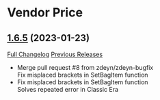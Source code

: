 # Vendor Price

## [1.6.5](https://github.com/ketho-wow/VendorPrice/tree/1.6.5) (2023-01-23)
[Full Changelog](https://github.com/ketho-wow/VendorPrice/compare/1.6.4...1.6.5) [Previous Releases](https://github.com/ketho-wow/VendorPrice/releases)

- Merge pull request #8 from zdeyn/zdeyn-bugfix  
    Fix misplaced brackets in SetBagItem function  
- Fix misplaced brackets in SetBagItem function  
    Solves repeated error in Classic Era  
